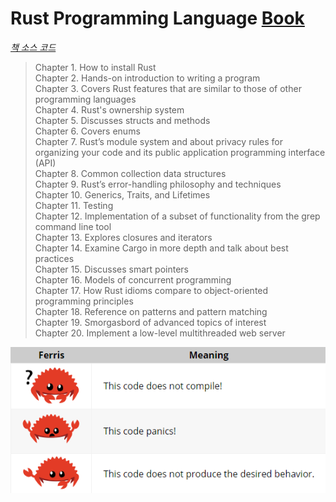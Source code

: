 # Rust Programming Language [Book](https://doc.rust-lang.org/book/ch00-00-introduction.html)
[_책 소스 코드_](https://github.com/rust-lang/book/tree/main/src)

> Chapter 1. How to install Rust  
> Chapter 2. Hands-on introduction to writing a program  
> Chapter 3. Covers Rust features that are similar to those of other programming languages  
> Chapter 4. Rust's ownership system  
> Chapter 5. Discusses structs and methods  
> Chapter 6. Covers enums  
> Chapter 7. Rust’s module system and about privacy rules for organizing your code and its public application programming interface (API)  
> Chapter 8. Common collection data structures  
> Chapter 9. Rust’s error-handling philosophy and techniques  
> Chapter 10. Generics, Traits, and Lifetimes  
> Chapter 11. Testing  
> Chapter 12. Implementation of a subset of functionality from the grep command line tool  
> Chapter 13. Explores closures and iterators  
> Chapter 14. Examine Cargo in more depth and talk about best practices  
> Chapter 15. Discusses smart pointers  
> Chapter 16. Models of concurrent programming  
> Chapter 17. How Rust idioms compare to object-oriented programming principles   
> Chapter 18. Reference on patterns and pattern matching  
> Chapter 19. Smorgasbord of advanced topics of interest  
> Chapter 20. Implement a low-level multithreaded web server

![img.png](img.png)  
